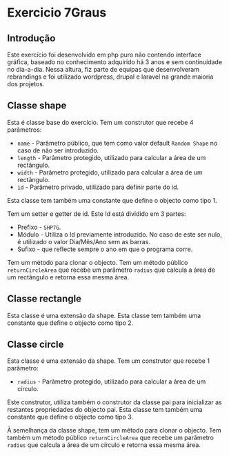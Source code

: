 # Exercicio 7Graus

Introdução
------------

Este exercício foi desenvolvido em php puro não contendo interface gráfica, baseado no conhecimento adquirido há 3 anos e sem continuidade no dia-a-dia. Nessa altura, fiz parte de equipas que desenvolveram rebrandings e foi utilizado wordpress, drupal e laravel na grande maioria dos projetos.

Classe shape
------------

Esta é classe base do exercício.
Tem um construtor que recebe 4 parâmetros:
- ``name`` - Parâmetro público, que tem como valor default ``Random Shape`` no caso de não ser introduzido.
- ``length`` - Parâmetro protegido, utilizado para calcular a área de um rectângulo.
- ``width`` - Parâmetro protegido, utilizado para calcular a área de um rectângulo.
- ``id`` - Parâmetro privado, utilizado para definir parte do id.

Esta classe tem também uma constante que define o objecto como tipo 1.

Tem um setter e getter de id. Este Id está dividido em 3 partes:
- Prefixo - ``SHP7G``.
- Módulo - Utiliza o Id previamente introduzido. No caso de este ser nulo, é utilizado o valor Dia/Mês/Ano sem as barras.
- Sufixo - que reflecte sempre o ano em que o programa corre.

Tem um método para clonar o objecto.
Tem um método público ``returnCircleArea`` que recebe um parâmetro ``radius`` que calcula a área de um rectângulo e retorna essa mesma área.

Classe rectangle
------------

Esta classe é uma extensão da shape.
Esta classe tem também uma constante que define o objecto como tipo 2.

Classe circle
------------

Esta classe é uma extensão da shape.
Tem um construtor que recebe 1 parâmetro:
- ``radius`` - Parâmetro protegido, utilizado para calcular a área de um círculo.

Este construtor, utiliza também o construtor da classe pai para inicializar as restantes propriedades do objecto pai.
Esta classe tem também uma constante que define o objecto como tipo 3.

À semelhança da classe shape, tem um método para clonar o objecto.
Tem também um método público ``returnCircleArea`` que recebe um parâmetro ``radius`` que calcula a área de um círculo e retorna essa mesma área.